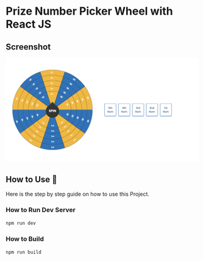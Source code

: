 # Prize Number Picker Wheel with React JS

## Screenshot
<img src="screenshot.png" alt="Prize Number Picker Wheel with React JS" />


## How to Use 📖

Here is the step by step guide on how to use this Project.

### How to Run Dev Server

```bash
npm run dev
```

### How to Build

```bash
npm run build
```
